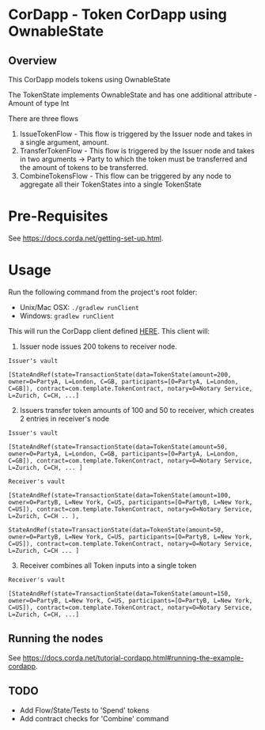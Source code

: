 # CorDapp - Token CorDapp using OwnableState

## Overview
This CorDapp models tokens using OwnableState

The TokenState implements OwnableState and has one additional attribute - Amount of type Int


There are three flows
1. IssueTokenFlow - This flow is triggered by the Issuer node and takes in a single argument, amount.
2. TransferTokenFlow - This flow is triggered by the Issuer node and takes in two arguments -> Party to which the token must be transferred and the amount of tokens to be transferred.
3. CombineTokensFlow - This flow can be triggered by any node to aggregate all their TokenStates into a single TokenState

# Pre-Requisites

See https://docs.corda.net/getting-set-up.html.

# Usage
Run the following command from the project's root folder:

* Unix/Mac OSX: `./gradlew runClient`
* Windows: `gradlew runClient`

This will run the CorDapp client defined [HERE](clients/src/main/kotlin/com/template/Client.kt). This client will:

1. Issuer node issues 200 tokens to receiver node.
```
Issuer's vault

[StateAndRef(state=TransactionState(data=TokenState(amount=200, owner=O=PartyA, L=London, C=GB, participants=[O=PartyA, L=London, C=GB]), contract=com.template.TokenContract, notary=O=Notary Service, L=Zurich, C=CH, ...]
```

2. Issuers transfer token amounts of 100 and 50 to receiver, which creates 2 entries in receiver's node
```
Issuer's vault

[StateAndRef(state=TransactionState(data=TokenState(amount=50, owner=O=PartyA, L=London, C=GB, participants=[O=PartyA, L=London, C=GB]), contract=com.template.TokenContract, notary=O=Notary Service, L=Zurich, C=CH, ... ]
```
```
Receiver's vault 

[StateAndRef(state=TransactionState(data=TokenState(amount=100, owner=O=PartyB, L=New York, C=US, participants=[O=PartyB, L=New York, C=US]), contract=com.template.TokenContract, notary=O=Notary Service, L=Zurich, C=CH .. ), 

StateAndRef(state=TransactionState(data=TokenState(amount=50, owner=O=PartyB, L=New York, C=US, participants=[O=PartyB, L=New York, C=US]), contract=com.template.TokenContract, notary=O=Notary Service, L=Zurich, C=CH ... ]
```

3. Receiver combines all Token inputs into a single token
```
Receiver's vault

[StateAndRef(state=TransactionState(data=TokenState(amount=150, owner=O=PartyB, L=New York, C=US, participants=[O=PartyB, L=New York, C=US]), contract=com.template.TokenContract, notary=O=Notary Service, L=Zurich, C=CH, ...]
```

## Running the nodes

See https://docs.corda.net/tutorial-cordapp.html#running-the-example-cordapp.

## TODO

* Add Flow/State/Tests to 'Spend' tokens
* Add contract checks for 'Combine' command